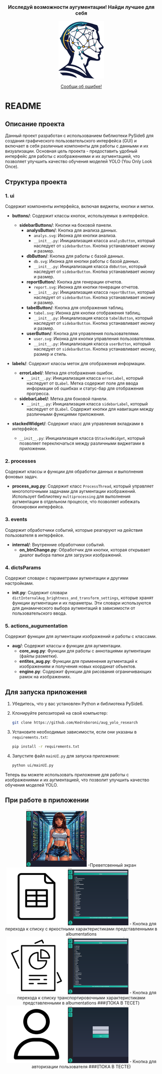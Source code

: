 <br />
<div align="center">
    <h3 align="center">Исследуй возможности аугументации! Найди лучшее для себя</h3>
<img src="readme_image/logo.png" alt="Logo" width="150" height="190">
  <p align="center">
    <a href="https://t.me/KedrOboroni">Сообщи об ошибке!</a>
  </p>
</div>


# README

## Описание проекта

Данный проект разработан с использованием библиотеки PySide6 для создания графического пользовательского интерфейса (GUI) и включает в себя различные компоненты для работы с данными и их визуализации. Основная цель проекта - предоставить удобный интерфейс для работы с изображениями и их аугментацией, что позволяет улучшить качество обучения моделей YOLO (You Only Look Once).

## Структура проекта

### 1. ui

Содержит компоненты интерфейса, включая виджеты, кнопки и метки.

- **buttons/**: Содержит классы кнопок, используемых в интерфейсе.
  - **sidebarButtons/**: Кнопки на боковой панели.
    - **analysButton/**: Кнопка для анализа данных.
      - `analys.svg`: Иконка для кнопки анализа.
      - `__init__.py`: Инициализация класса `analysButton`, который наследует от `sidebarButton`. Кнопка устанавливает иконку и размер.
    - **dbButton/**: Кнопка для работы с базой данных.
      - `db.svg`: Иконка для кнопки работы с базой данных.
      - `__init__.py`: Инициализация класса `dbButton`, который наследует от `sidebarButton`. Кнопка устанавливает иконку и размер.
    - **reportButton/**: Кнопка для генерации отчетов.
      - `report.svg`: Иконка для кнопки генерации отчетов.
      - `__init__.py`: Инициализация класса `reportButton`, который наследует от `sidebarButton`. Кнопка устанавливает иконку и размер.
    - **tabelButton/**: Кнопка для отображения таблиц.
      - `tabel.svg`: Иконка для кнопки отображения таблиц.
      - `__init__.py`: Инициализация класса `tabelButton`, который наследует от `sidebarButton`. Кнопка устанавливает иконку и размер.
    - **userButton/**: Кнопка для управления пользователями.
      - `user.svg`: Иконка для кнопки управления пользователями.
      - `__init__.py`: Инициализация класса `userButton`, который наследует от `sidebarButton`. Кнопка устанавливает иконку, размер и стиль.

- **labels/**: Содержит классы меток для отображения информации.
  - **errorLabel/**: Метка для отображения ошибок.
    - `__init__.py`: Инициализация класса `errorLabel`, который наследует от `QLabel`. Метка содержит поле для ввода информации об ошибках и статус-бар для отображения прогресса.
  - **sidebarLabel/**: Метка для боковой панели.
    - `__init__.py`: Инициализация класса `sidebarLabel`, который наследует от `QLabel`. Содержит кнопки для навигации между различными функциями приложения.

- **stackedWidget/**: Содержит класс для управления вкладками в интерфейсе.
  - `__init__.py`: Инициализация класса `QStackedWidget`, который позволяет переключаться между различными виджетами в приложении.

### 2. processes

Содержит классы и функции для обработки данных и выполнения фоновых задач.

- **process_aug.py**: Содержит класс `ProcessThread`, который управляет многопоточными задачами для аугментации изображений. Использует библиотеку `multiprocessing` для выполнения аугментации в отдельном процессе, что позволяет избежать блокировки интерфейса.

### 3. events

Содержит обработчики событий, которые реагируют на действия пользователя в интерфейсе.

- **internal/**: Внутренние обработчики событий.
  - **on_btnChange.py**: Обработчик для кнопки, которая открывает диалог выбора папки для загрузки изображений.

### 4. dictsParams

Содержит словари с параметрами аугментации и другими настройками.

- **__init__.py**: Содержит словари `dictInternalAug_brightness_and_transform_settings`, которые хранят функции аугментации и их параметры. Эти словари используются для динамического выбора аугментаций в зависимости от пользовательского ввода.

### 5. actions_augumentation

Содержит функции для аугментации изображений и работы с классами.

- **aug/**: Содержит классы и функции для аугментации.
  - **core_aug.py**: Функции для работы с аннотациями аугментации (файлы разметки).
  - **entites_aug.py**: Функции для применения аугментаций к изображениям и получения новых координат объектов.
  - **engine.py**: Содержит функции для рисования ограничивающих рамок на изображениях.

## Для запуска приложения

1. Убедитесь, что у вас установлен Python и библиотека PySide6.
2. Клонируйте репозиторий на свой компьютер:

   ```bash
   git clone https://github.com/Kedroboroni/aug_yolo_research
   ```

3. Установите необходимые зависимости, если они указаны в `requirements.txt`:

   ```bash
   pip install -r requirements.txt
   ```

4. Запустите файл `mainUI.py` для запуска приложения:

   ```bash
   python ui/mainUI.py
   ```

Теперь вы можете использовать приложение для работы с изображениями и их аугментацией, что позволит улучшить качество обучения моделей YOLO.


## При работе в приложении

<div align="center">
<img src="readme_image\welcome.png" alt="Logo" width="200" height="190">
    -Преветсвенный экран
</div>

<div align="center">
<img src="readme_image\tabel.png" alt="Logo" width="200" height="190">
<img src="readme_image\transport.png" alt="Logo" width="200" height="190">
    - Кнопка для перехода к списку с яркостными характеристиками представленными в albumentations
</div>

<div align="center">
<img src="readme_image\analys.png" alt="Logo" width="200" height="190">
<img src="readme_image\brighets.png" alt="Logo" width="200" height="190">
    - Кнопка для перехода к списку транспортировочными характеристиками представленными в albumentations ###(ПОКА В ТЕСЕТ)
</div>

<div align="center">
<img src="readme_image\userLogo.png" alt="Logo" width="200" height="190">
<img src="readme_image\user.png" alt="Logo" width="200" height="190">
    - Кнопка для авторизации пользователя ###(ПОКА В ТЕСТЕ)
</div>



